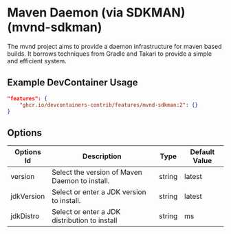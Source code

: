 
# Maven Daemon (via SDKMAN) (mvnd-sdkman)

The mvnd project aims to provide a daemon infrastructure for maven based builds.
It borrows techniques from Gradle and Takari to provide a simple and efficient
system.

## Example DevContainer Usage

```json
"features": {
    "ghcr.io/devcontainers-contrib/features/mvnd-sdkman:2": {}
}
```

## Options

| Options Id | Description | Type | Default Value |
|-----|-----|-----|-----|
| version | Select the version of Maven Daemon to install. | string | latest |
| jdkVersion | Select or enter a JDK version to install. | string | latest |
| jdkDistro | Select or enter a JDK distribution to install | string | ms |



